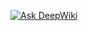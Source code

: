 [![Ask DeepWiki](https://deepwiki.com/badge.svg)](https://deepwiki.com/brunoguez/node-jest-cypress)
